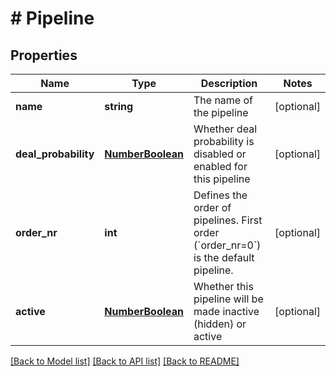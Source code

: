 # # Pipeline

## Properties

Name | Type | Description | Notes
------------ | ------------- | ------------- | -------------
**name** | **string** | The name of the pipeline | [optional]
**deal_probability** | [**NumberBoolean**](NumberBoolean.md) | Whether deal probability is disabled or enabled for this pipeline | [optional]
**order_nr** | **int** | Defines the order of pipelines. First order (&#x60;order_nr&#x3D;0&#x60;) is the default pipeline. | [optional]
**active** | [**NumberBoolean**](NumberBoolean.md) | Whether this pipeline will be made inactive (hidden) or active | [optional]

[[Back to Model list]](../../README.md#models) [[Back to API list]](../../README.md#endpoints) [[Back to README]](../../README.md)

